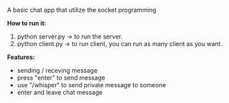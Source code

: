 A basic chat app that utilize the socket programming

**How to run it:**
1. python server.py -> to run the server.
2. python client.py -> to run client, you can run as many client as you want.

**Features:**
- sending / receving message
- press "enter" to send message
- use "/whisper" to send private message to someone
- enter and leave chat message
